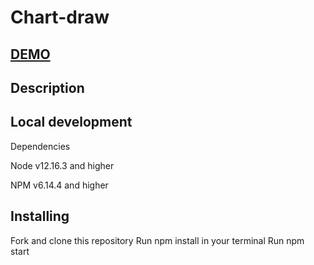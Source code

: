 # Chart-draw

 ## [DEMO](https://artempaskall.github.io/chart-draw/)

 ##  Description


## Local development
Dependencies

Node v12.16.3 and higher

NPM v6.14.4 and higher

## Installing
Fork and clone this repository
Run npm install in your terminal
Run npm start

